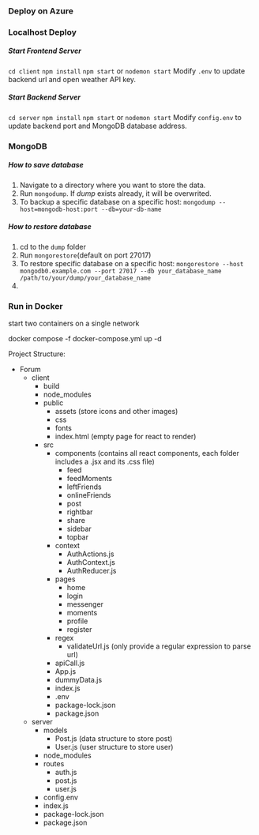 ### Deploy on Azure


### Localhost Deploy
##### Start Frontend Server
`cd client`
`npm install`
`npm start` or `nodemon start`
Modify `.env` to update backend url and open weather API key.
##### Start Backend Server
`cd server`
`npm install`
`npm start` or `nodemon start`
Modify `config.env` to update backend port and MongoDB database address.

### MongoDB
##### How to save database
1. Navigate to a directory where you want to store the data.
2. Run `mongodump`. If *dump* exists already, it will be overwrited.
3. To backup a specific database on a specific host: `mongodump --host=mongodb-host:port --db=your-db-name`

##### How to restore database
1. cd to the `dump` folder
2. Run `mongorestore`(default on port 27017)
3. To restore specific database on a specific host: `mongorestore --host mongodb0.example.com --port 27017 --db your_database_name /path/to/your/dump/your_database_name`
4. 

### Run in Docker
start two containers on a single network

docker compose -f docker-compose.yml up -d 


Project Structure:

- Forum
    - client
        - build
        - node_modules
        - public
            - assets (store icons and other images)
            - css
            - fonts
            - index.html (empty page for react to render)
        - src
            - components (contains all react components, each folder includes a .jsx and its .css file)
                - feed
                - feedMoments
                - leftFriends
    			- onlineFriends
    			- post
    			- rightbar
    			- share
    			- sidebar
    			- topbar
  			- context
    			- AuthActions.js
    			- AuthContext.js
    			- AuthReducer.js
  			- pages
    			- home
    			- login
    			- messenger
    			- moments
    			- profile
    			- register
  			- regex
    			- validateUrl.js (only provide a regular expression to parse url)
  			- apiCall.js
  			- App.js
  			- dummyData.js
  			- index.js
  			- .env
  			- package-lock.json
  			- package.json
	- server
    	- models
        	- Post.js (data structure to store post)
        	- User.js (user structure to store user)
      	- node_modules
      	- routes
        	- auth.js
        	- post.js
        	- user.js
      	- config.env
      	- index.js
      	- package-lock.json
  		- package.json
	
